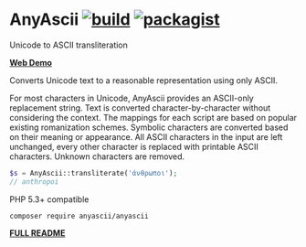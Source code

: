 # AnyAscii [![build](https://travis-ci.org/anyascii/anyascii.svg?branch=master)](https://travis-ci.org/anyascii/anyascii) [![packagist](https://img.shields.io/packagist/v/anyascii/anyascii)](https://packagist.org/packages/anyascii/anyascii)

Unicode to ASCII transliteration

[**Web Demo**](https://anyascii.com)

Converts Unicode text to a reasonable representation using only ASCII.

For most characters in Unicode, AnyAscii provides an ASCII-only replacement string.
Text is converted character-by-character without considering the context.
The mappings for each script are based on popular existing romanization schemes.
Symbolic characters are converted based on their meaning or appearance.
All ASCII characters in the input are left unchanged,
every other character is replaced with printable ASCII characters.
Unknown characters are removed.

```php
$s = AnyAscii::transliterate('άνθρωποι');
// anthropoi
```

PHP 5.3+ compatible

`composer require anyascii/anyascii`

[**FULL README**](https://github.com/anyascii/anyascii)
